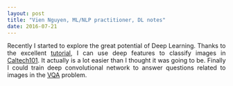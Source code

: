 ```yaml
---
layout: post
title: "Vien Nguyen, ML/NLP practitioner, DL notes"
date: 2016-07-21
---
```


<p align = "justify">
Recently I started to explore the great potential of Deep Learning. Thanks to the excellent <a href="http://neuralnetworksanddeeplearning.com/">tutorial</a>, I can use deep features to classify images in <a href="http://www.vision.caltech.edu/Image_Datasets/Caltech101/">Caltech101</a>. It actually is a lot easier than I thought it was going to be. Finally I could train deep convolutional network to answer questions related to images in the <a href="https://github.com/trucviennguyen/VQA">VQA</a> problem.
</p>
<div>
<script>
  (function(i,s,o,g,r,a,m){i['GoogleAnalyticsObject']=r;i[r]=i[r]||function(){
  (i[r].q=i[r].q||[]).push(arguments)},i[r].l=1*new Date();a=s.createElement(o),
  m=s.getElementsByTagName(o)[0];a.async=1;a.src=g;m.parentNode.insertBefore(a,m)
  })(window,document,'script','https://www.google-analytics.com/analytics.js','ga');

  ga('create', 'UA-77434616-1', 'auto');
  ga('send', 'pageview');

</script>
</div>